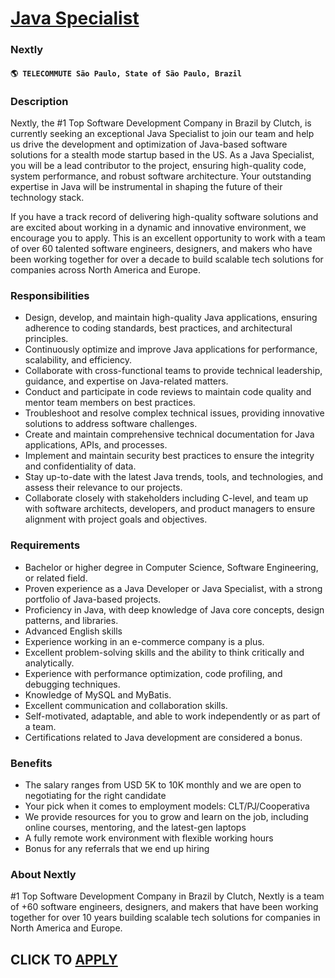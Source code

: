 # [Java Specialist](https://www.remotewlb.com/apply/java-specialist)  
### Nextly  
#### `🌎 TELECOMMUTE São Paulo, State of São Paulo, Brazil`  

### **Description**

Nextly, the #1 Top Software Development Company in Brazil by Clutch, is currently seeking an exceptional Java Specialist to join our team and help us drive the development and optimization of Java-based software solutions for a stealth mode startup based in the US. As a Java Specialist, you will be a lead contributor to the project, ensuring high-quality code, system performance, and robust software architecture. Your outstanding expertise in Java will be instrumental in shaping the future of their technology stack.

If you have a track record of delivering high-quality software solutions and are excited about working in a dynamic and innovative environment, we encourage you to apply. This is an excellent opportunity to work with a team of over 60 talented software engineers, designers, and makers who have been working together for over a decade to build scalable tech solutions for companies across North America and Europe.

  

### Responsibilities

  * Design, develop, and maintain high-quality Java applications, ensuring adherence to coding standards, best practices, and architectural principles.
  * Continuously optimize and improve Java applications for performance, scalability, and efficiency.
  * Collaborate with cross-functional teams to provide technical leadership, guidance, and expertise on Java-related matters.
  * Conduct and participate in code reviews to maintain code quality and mentor team members on best practices.
  * Troubleshoot and resolve complex technical issues, providing innovative solutions to address software challenges.
  * Create and maintain comprehensive technical documentation for Java applications, APIs, and processes.
  * Implement and maintain security best practices to ensure the integrity and confidentiality of data.
  * Stay up-to-date with the latest Java trends, tools, and technologies, and assess their relevance to our projects.
  * Collaborate closely with stakeholders including C-level, and team up with software architects, developers, and product managers to ensure alignment with project goals and objectives.

### **Requirements**

  * Bachelor or higher degree in Computer Science, Software Engineering, or related field.
  * Proven experience as a Java Developer or Java Specialist, with a strong portfolio of Java-based projects.
  * Proficiency in Java, with deep knowledge of Java core concepts, design patterns, and libraries.
  * Advanced English skills
  * Experience working in an e-commerce company is a plus.
  * Excellent problem-solving skills and the ability to think critically and analytically.
  * Experience with performance optimization, code profiling, and debugging techniques.
  * Knowledge of MySQL and MyBatis.
  * Excellent communication and collaboration skills.
  * Self-motivated, adaptable, and able to work independently or as part of a team.
  * Certifications related to Java development are considered a bonus.

### **Benefits**

  * The salary ranges from USD 5K to 10K monthly and we are open to negotiating for the right candidate
  * Your pick when it comes to employment models: CLT/PJ/Cooperativa
  * We provide resources for you to grow and learn on the job, including online courses, mentoring, and the latest-gen laptops
  * A fully remote work environment with flexible working hours
  * Bonus for any referrals that we end up hiring

### **About Nextly**

#1 Top Software Development Company in Brazil by Clutch, Nextly is a team of +60 software engineers, designers, and makers that have been working together for over 10 years building scalable tech solutions for companies in North America and Europe.

  
## CLICK TO [APPLY](https://www.remotewlb.com/apply/java-specialist)

